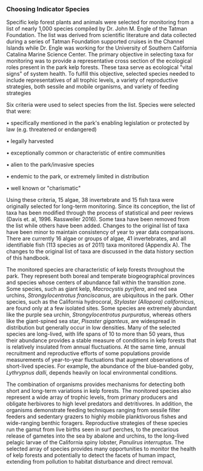 
### **Choosing Indicator Species**

Specific kelp forest plants and animals were selected for monitoring from a list of nearly 1,000 species compiled by Dr. John M. Engle of the Tatman Foundation. The list was derived from scientific literature and data collected during a series of Tatman Foundation supported cruises in the Channel Islands while Dr. Engle was working for the University of Southern California Catalina Marine Science Center. The primary objective in selecting taxa for monitoring was to provide a representative cross section of the ecological roles present in the park kelp forests. These taxa serve as ecological "vital signs" of system health. To fulfill this objective, selected species needed to include representatives of all trophic levels, a variety of reproductive strategies, both sessile and mobile organisms, and variety of feeding strategies

Six criteria were used to select species from the list. Species were selected that were: 

  •	specifically mentioned in the park's enabling legislation or protected by law (e.g. threatened or endangered)

  •	legally harvested

  •	exceptionally common or characteristic of entire communities

  •	alien to the park/invasive species

  •	endemic to the park, or extremely limited in distribution

  •	well known or "charismatic"

Using these criteria, 15 algae, 38 invertebrate and 15 fish taxa were originally selected for long-term monitoring. Since its conception, the list of taxa has been modified through the process of statistical and peer reviews (Davis et. al, 1996. Rassweiler 2016). Some taxa have been removed from the list while others have been added. Changes to the original list of taxa have been minor to maintain consistency of year to year data comparisons. There are currently 16 algae or groups of algae, 41 invertebrates, and all identifiable fish (113 species as of 2011) taxa monitored (Appendix A). The changes to the original list of taxa are discussed in the data history section of this handbook.

The monitored species are characteristic of kelp forests throughout the park. They represent both boreal and temperate biogeographical provinces and species whose centers of abundance fall within the transition zone. Some species, such as giant kelp, *Macrocystis pyrifera*, and red sea urchins, *Strongylocentrotus franciscanus*, are ubiquitous in the park. Other species, such as the California hydrocoral, *Stylaster (Allopora) californicus*, are found only at a few isolated sites. Some species are extremely abundant like the purple sea urchin, *Strongylocentrotus purpuratus*, whereas others like the giant-spined sea star, *Pisaster giganteus*, are widespread in distribution but generally occur in low densities. Many of the selected species are long-lived, with life spans of 10 to more than 50 years, thus their abundance provides a stable measure of conditions in kelp forests that is relatively insulated from annual fluctuations. At the same time, annual recruitment and reproductive efforts of some populations provide measurements of year-to-year fluctuations that augment observations of short-lived species. For example, the abundance of the blue-banded goby, *Lythrypnus dalli*, depends heavily on local environmental conditions.  

The combination of organisms provides mechanisms for detecting both short and long-term variations in kelp forests. The monitored species also represent a wide array of trophic levels, from primary producers and obligate herbivores to high level predators and detritivores. In addition, the organisms demonstrate feeding techniques ranging from sessile filter feeders and sedentary grazers to highly mobile planktivorous fishes and wide-ranging benthic foragers. Reproductive strategies of these species run the gamut from live births seen in surf perches, to the precarious release of gametes into the sea by abalone and urchins, to the long-lived pelagic larvae of the California spiny lobster, *Panulirus interruptus*. The selected array of species provides many opportunities to monitor the health of kelp forests and potentially to detect the facets of human impact, extending from pollution to habitat disturbance and direct removal.
